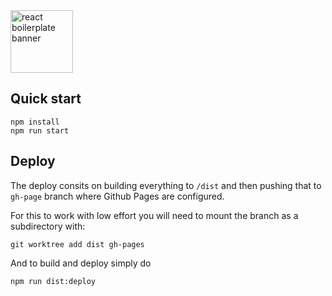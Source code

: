 <img src="./app/images/favicon.ico" alt="react boilerplate banner" align="center"  width="100"/>

## Quick start
```
npm install
npm run start
```

## Deploy
The deploy consits on building everything to `/dist` and then pushing that to `gh-page` branch where Github Pages are configured. 

For this to work with low effort you will need to mount the branch as a subdirectory with:
```
git worktree add dist gh-pages
```
And to build and deploy simply do
```
npm run dist:deploy
```
